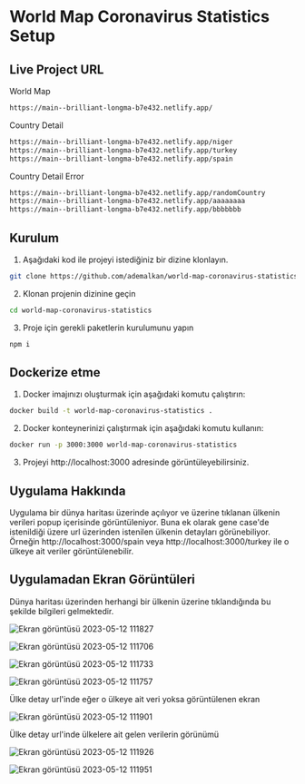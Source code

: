 # World Map Coronavirus Statistics Setup

## Live Project URL

World Map
```bash
https://main--brilliant-longma-b7e432.netlify.app/
```

Country Detail

```bash
https://main--brilliant-longma-b7e432.netlify.app/niger
https://main--brilliant-longma-b7e432.netlify.app/turkey
https://main--brilliant-longma-b7e432.netlify.app/spain
```

Country Detail Error

```bash
https://main--brilliant-longma-b7e432.netlify.app/randomCountry
https://main--brilliant-longma-b7e432.netlify.app/aaaaaaaa
https://main--brilliant-longma-b7e432.netlify.app/bbbbbbb
```


## Kurulum

1. Aşağıdaki kod ile projeyi istediğiniz bir dizine klonlayın.
```bash
git clone https://github.com/ademalkan/world-map-coronavirus-statistics.git
```

2. Klonan projenin dizinine geçin
```bash
cd world-map-coronavirus-statistics
```

3. Proje için gerekli paketlerin kurulumunu yapın
```bash
npm i
```



## Dockerize etme

1. Docker imajınızı oluşturmak için aşağıdaki komutu çalıştırın: 
```bash
docker build -t world-map-coronavirus-statistics .
```

2. Docker konteynerinizi çalıştırmak için aşağıdaki komutu kullanın:

```bash
docker run -p 3000:3000 world-map-coronavirus-statistics
```

3. Projeyi http://localhost:3000 adresinde görüntüleyebilirsiniz.


## Uygulama Hakkında

Uygulama bir dünya haritası üzerinde açılıyor ve üzerine tıklanan ülkenin verileri popup içerisinde görüntüleniyor. Buna ek olarak gene case'de istenildiği üzere url üzerinden istenilen ülkenin detayları görünebiliyor. Örneğin  http://localhost:3000/spain veya  http://localhost:3000/turkey ile o ülkeye ait veriler görüntülenebilir.


## Uygulamadan Ekran Görüntüleri

Dünya haritası üzerinden herhangi bir ülkenin üzerine tıklandığında bu şekilde bilgileri gelmektedir.

![Ekran görüntüsü 2023-05-12 111827](https://github.com/ademalkan/world-map-coronavirus-statistics/assets/43451577/f292bff5-d065-4d39-8859-12ebce9e75a9)

![Ekran görüntüsü 2023-05-12 111706](https://github.com/ademalkan/world-map-coronavirus-statistics/assets/43451577/ac53a3a7-e197-4080-b061-55acf0518654)

![Ekran görüntüsü 2023-05-12 111733](https://github.com/ademalkan/world-map-coronavirus-statistics/assets/43451577/8ace6648-a33d-443a-a141-78bf637f6b60)

![Ekran görüntüsü 2023-05-12 111757](https://github.com/ademalkan/world-map-coronavirus-statistics/assets/43451577/f010b760-b687-44a9-b501-5a92e6ed519e)



Ülke detay url'inde eğer o ülkeye ait veri yoksa görüntülenen ekran 

![Ekran görüntüsü 2023-05-12 111901](https://github.com/ademalkan/world-map-coronavirus-statistics/assets/43451577/56ff1dbf-224c-4a75-9487-67aba90076ee)

Ülke detay url'inde ülkelere ait gelen verilerin görünümü

![Ekran görüntüsü 2023-05-12 111926](https://github.com/ademalkan/world-map-coronavirus-statistics/assets/43451577/5bfe6b96-561a-4984-acf1-b777eb76ec60)

![Ekran görüntüsü 2023-05-12 111951](https://github.com/ademalkan/world-map-coronavirus-statistics/assets/43451577/5456a4cf-b557-47b5-b0d7-91424f86f964)

